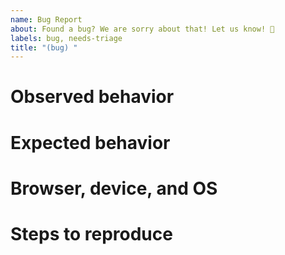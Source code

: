 ```yaml
---
name: Bug Report
about: Found a bug? We are sorry about that! Let us know! 🐛
labels: bug, needs-triage
title: "(bug) "
---
```


# Observed behavior
<!--
What are you trying to do?
Describe what you think went wrong during this.
-->

# Expected behavior


# Browser, device, and OS
<!--
This is just to get a bit of context.
-->

# Steps to reproduce
<!--
Describe as much as you can the problem.
Please provide us scenario file, logs or anything you have that can help us to understand
-->
